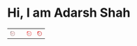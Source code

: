# Hi, I am Adarsh Shah
<style>
  img{
    height:10px;
    width:10px;
  }
</style>
<table border="0">
<tr>
<td>
<img height="10" width="10" src="https://github.com/AdarshShah/AboutMe/blob/master/images/oracle-certified-associate-java-se-7-programmer.png?raw=true"/>
<td>
  <td>
<img src="https://github.com/AdarshShah/AboutMe/blob/master/images/oracle-certified-professional-java-se-7-programmer.png?raw=true"/>
  </td>
  <td>
<img src="https://github.com/AdarshShah/AboutMe/blob/master/images/oracle-certified-expert-java-ee-6-web-component-developer.png?raw=true"/>
  </td>
</tr>
</table>

